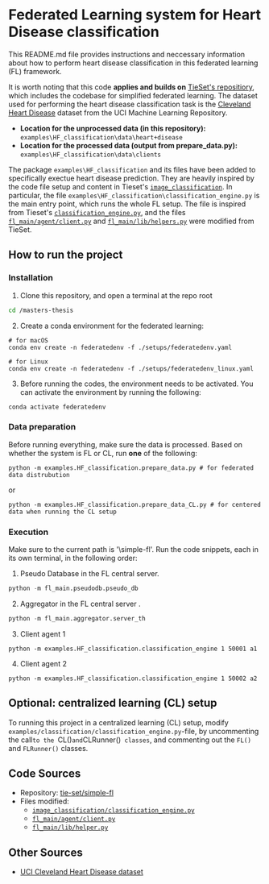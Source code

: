 
# Federated Learning system for Heart Disease classification


This README.md file provides instructions and neccessary information about how to perform heart disease classification in this federated learning (FL) framework. 

It is worth noting that this code **applies and builds on** [TieSet's repositiory][sfl], which includes the codebase for simplified federated learning. The dataset used for performing the heart disease classification task is the [Cleveland Heart Disease][uci] dataset from the UCI Machine Learning Repository. 

- **Location for the unprocessed data (in this repository):** `examples\HF_classification\data\heart+disease`
- **Location for the processed data (output from  prepare_data.py):** `examples\HF_classification\data\clients`

The package `examples\HF_classification` and its files have been added to specifically exectue heart disease prediction. They are heavily inspired by the code file setup and content in Tieset's [`image_classification`][sfl-engine]. In particular, the file `examples\HF_classification\classification_engine.py` is the main entry point, which runs the whole FL setup. The file is inspired from Tieset's [`classification_engine.py`][sfl-engine], and  the files [`fl_main/agent/client.py`][sfl-client] and [`fl_main/lib/helpers.py`][sfl-helper] were modified from TieSet.

## How to run the project

### Installation 
1. Clone this repository, and open a terminal at the repo root
```bash
cd /masters-thesis
```

2. Create a conda environment for the federated learning:

```
# for macOS
conda env create -n federatedenv -f ./setups/federatedenv.yaml

# for Linux
conda env create -n federatedenv -f ./setups/federatedenv_linux.yaml
```

3. Before running the codes, the environment needs to be activated. You can activate the environment by running the following:

```
conda activate federatedenv
```


### Data preparation

Before running everything, make sure the data is processed. Based on whether the system is FL or CL, run **one** of the following:

```pyton
python -m examples.HF_classification.prepare_data.py # for federated data distrubution
```

or 
```pyton
python -m examples.HF_classification.prepare_data_CL.py # for centered data when running the CL setup 
```
### Execution

Make sure to the current path is  '\simple-fl'. Run the code snippets, each in its own terminal, in the following order:


1. Pseudo Database in the FL central server.
```python
python -m fl_main.pseudodb.pseudo_db
```

2. Aggregator in the FL central server .
```python
python -m fl_main.aggregator.server_th
```

3. Client agent 1

```pyton
python -m examples.HF_classification.classification_engine 1 50001 a1
```

4.  Client agent 2
```
python -m examples.HF_classification.classification_engine 1 50002 a2
```

## Optional: centralized learning (CL) setup 
To running this project in a centralized learning (CL) setup, modify `examples/classification/classification_engine.py`-file, by uncommenting the call`to the `CL()` and `CLRunner()` classes`, and commenting out the `FL()` and `FLRunner()` classes.


## Code Sources
- Repository: [tie-set/simple-fl][sfl]
- Files modified:
  - [`image_classification/classification_engine.py`][sfl-engine]
  - [`fl_main/agent/client.py`][sfl-client]
  - [`fl_main/lib/helper.py`][sfl-helper]

## Other Sources
- [UCI Cleveland Heart Disease dataset][uci]

[sfl]: https://github.com/tie-set/simple-fl
[sfl-engine]: https://github.com/tie-set/simple-fl/examples/image_classification/classification_engine.py
[sfl-client]: https://github.com/tie-set/simple-fl/fl_main/agent/client.py
[sfl-helper]: https://github.com/tie-set/simple-fl/fl_main/lib/helper.py

  
[uci]: https://archive.ics.uci.edu/dataset/45/heart+disease

